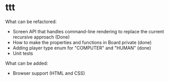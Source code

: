 # ttt

What can be refactored:

- Screen API that handles command-line rendering to replace the current recursive approach (Done)
- How to make the properties and functions in Board private (done)
- Adding player type enum for "COMPUTER" and "HUMAN" (done)
- Unit tests


What can be added:

- Browser support (HTML and CSS)
